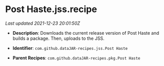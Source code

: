 # Post Haste.jss.recipe

_Last updated 2021-12-23 20:01:50Z_

- **Description**: Downloads the current release version of Post Haste and builds a package. Then, uploads to the JSS.

- **Identifier**: `com.github.dataJAR-recipes.jss.Post Haste`

- **Parent Recipes**: `com.github.dataJAR-recipes.pkg.Post Haste`
